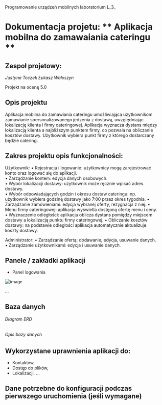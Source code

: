 Programowanie urządzeń mobilnych laboratorium L_3_ 

# Dokumentacja projetu: ** Aplikacja mobilna do zamawaiania cateringu **

## Zespoł projetowy:
_Justyna Toczek
Łukasz Wołoszyn_

Projekt na ocenę 5.0

## Opis projektu
Aplikacja mobilna do zamawiania cateringu umożliwiająca użytkownikom zamawianie spersonalizowanego jedzenia z dostawą, uwzględniając lokalizację klienta i firmy cateringowej. Aplikacja wyznacza dystans między lokalizacją klienta a najbliższym punktem firmy, co pozwala na obliczanie kosztów dostawy. Użytkownik wybiera punkt firmy z którego dostarczany będzie catering.

## Zakres projektu opis funkcjonalności:
Użytkownik:
• Rejestracja i logowanie: użytkownicy mogą zarejestrować konto oraz logować się do aplikacji. </br>
• Zarządzanie kontem: edycja danych osobowych. </br>
•	Wybór lokalizacji dostawy: użytkownik może ręcznie wpisać adres dostawy. </br>
• Wybór odpowiadających godzin i okresu dostaw cateringu: np. użytkownik wybiera godzinę dostawy jako 7:00 przez okres tygodnia.
• Zarządzanie zamówieniami: edycja wybranej oferty, rezygnacja z niej.
•	Menu firmy cateringowej: aplikacja wyświetla dostępną ofertę menu i ceny.
•	Wyznaczenie odległości: aplikacja oblicza dystans pomiędzy miejscem dostawy a lokalizacją punktu firmy cateringowej.
•	Obliczanie kosztów dostawy: na podstawie odległości aplikacja automatycznie aktualizuje koszty dostawy.

Administrator:
• Zarządzanie ofertą: dodawanie, edycja, usuwanie danych.
• Zarządzanie użytkownikami: edycja i usuwanie danych.

## Panele / zakładki aplikacji 
- Panel logowania

![image](https://github.com/user-attachments/assets/a271c59d-e3f5-4c74-99b5-7300d4db32a4)

...

## Baza danych
###### Diagram ERD

###### Opis bazy danych

## Wykorzystane uprawnienia aplikacji do:
- Kontaktów,
- Dostęp do plików,
- Lokalizacji,
...

## Dane potrzebne do konfiguracji podczas pierwszego uruchomienia (jeśli wymagane)
